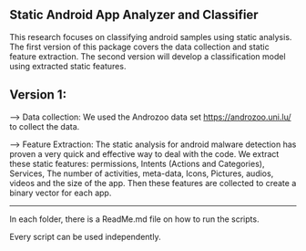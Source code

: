 ## Static Android App Analyzer and Classifier

This research focuses on classifying android samples using static analysis. The first version of this package covers the data collection and static feature extraction. The second version will develop a classification model using extracted static features.

## Version 1: 

--> Data collection: We used the Androzoo data set https://androzoo.uni.lu/ to collect the data.

--> Feature Extraction: The static analysis for android malware detection has proven a very quick and effective way to deal with the code. We extract these static features: permissions, Intents (Actions and Categories), Services, The number of activities, meta-data, Icons, Pictures, audios, videos and the size of the app. Then these features are collected to create a binary vector for each app.

------------------------------------------------------

In each folder, there is a ReadMe.md file on how to run the scripts. 

Every script can be used independently.
